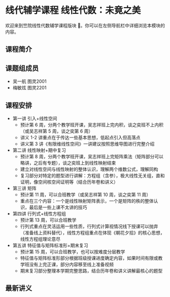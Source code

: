 # 线代辅学课程 线性代数：未竟之美

欢迎来到竺院线性代数辅学课程版块 🤗。你可以在左侧导航栏中详细浏览本模块的内容。

## 课程简介

## 课题组成员

-   吴一航 图灵2001
-   梅敏炫 图灵2201

## 课程安排

-   第一讲 引入+线性空间
    -   预计第 6 周，分两个教学班开课，吴志祥班上完内积，谈之奕班不上内积（或吴志祥第 5 周，谈之奕第 6 周）
    -   讲义 1-2 讲重点在于传达一些基本思想，低起点引入但高落点
    -   讲义第 3 讲《有限维线性空间》一讲建议按照思维导图进行完整介绍
-   第二讲 线性映射+期中复习
    -   预计第 8 周，分两个教学班开课，吴志祥班上完矩阵乘法（矩阵部分可以略讲，之后有专题），谈之奕班上到线性映射结束
    -   建立对线性空间与线性映射的整体认识，理解两个维数公式，理解同构
    -   复习部分对特定的题型进行讲解：方程组（含参），极大线性无关组，直和证明，像空间核空间证明等（结合历年卷和讲义）
-   第三讲 矩阵
    -   预计第 11 周，可以合班教学（或吴志祥第 10 周，谈之奕第 11 周）
    -   重点在三个内容：一个是线性映射矩阵表示，一个是矩阵的秩的整体认识，最后是一些上课不太讲的技巧
-   第四讲 行列式+线性方程组
    -   预计第 13 周，可以合班教学
    -   行列式重点在灵活运用一些性质，行列式计算视情况线下授课可以抛弃（准备线上资料替代），线性方程组重点在体现《朝花夕拾》的核心思想，线性方程组理论意尽
-   第五讲 特征值与矩阵标准形+期末复习
    -   预计第 15 周，可以合班教学，也可以按难度分层教学
    -   特征值与矩阵标准形部分根据班级授课进度确定内容，如果时间有限或教学班没有上完正课，部分内容移至线上准备视频
    -   期末复习部分整理本学期完整思路，结合历年卷和讲义讲解最核心的题型

## 最新讲义

